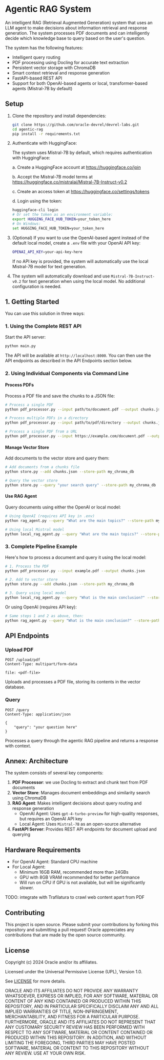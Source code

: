 # Agentic RAG System

An intelligent RAG (Retrieval Augmented Generation) system that uses an LLM agent to make decisions about information retrieval and response generation. The system processes PDF documents and can intelligently decide which knowledge base to query based on the user's question.

The system has the following features:

- Intelligent query routing
- PDF processing using Docling for accurate text extraction
- Persistent vector storage with ChromaDB
- Smart context retrieval and response generation
- FastAPI-based REST API
- Support for both OpenAI-based agents or local, transformer-based agents (Mistral-7B by default)

## Setup

1. Clone the repository and install dependencies:

    ```bash
    git clone https://github.com/oracle-devrel/devrel-labs.git
    cd agentic-rag
    pip install -r requirements.txt
    ```

2. Authenticate with HuggingFace:
   
   The system uses Mistral-7B by default, which requires authentication with HuggingFace:

   a. Create a HuggingFace account at https://huggingface.co/join
   
   b. Accept the Mistral-7B model terms at https://huggingface.co/mistralai/Mistral-7B-Instruct-v0.2
   
   c. Create an access token at https://huggingface.co/settings/tokens
   
   d. Login using the token:
   ```bash
   huggingface-cli login
   # Or set the token as an environment variable:
   export HUGGING_FACE_HUB_TOKEN=your_token_here
   # On Windows:
   set HUGGING_FACE_HUB_TOKEN=your_token_here
   ```

3. (Optional) If you want to use the OpenAI-based agent instead of the default local model, create a `.env` file with your OpenAI API key:

   ```bash
   OPENAI_API_KEY=your-api-key-here
   ```

   If no API key is provided, the system will automatically use the local Mistral-7B model for text generation.

4. The system will automatically download and use `Mistral-7B-Instruct-v0.2` for text generation when using the local model. No additional configuration is needed.
   
## 1. Getting Started

You can use this solution in three ways:

### 1. Using the Complete REST API

Start the API server:

```bash
python main.py
```

The API will be available at `http://localhost:8000`. You can then use the API endpoints as described in the API Endpoints section below.

### 2. Using Individual Components via Command Line

#### Process PDFs

Process a PDF file and save the chunks to a JSON file:

```bash
# Process a single PDF
python pdf_processor.py --input path/to/document.pdf --output chunks.json

# Process multiple PDFs in a directory
python pdf_processor.py --input path/to/pdf/directory --output chunks.json

# Process a single PDF from a URL 
python pdf_processor.py --input https://example.com/document.pdf --output chunks.json
```

#### Manage Vector Store

Add documents to the vector store and query them:
```bash
# Add documents from a chunks file
python store.py --add chunks.json --store-path my_chroma_db

# Query the vector store
python store.py --query "your search query" --store-path my_chroma_db
```

#### Use RAG Agent
Query documents using either the OpenAI or local model:
```bash
# Using OpenAI (requires API key in .env)
python rag_agent.py --query "What are the main topics?" --store-path my_chroma_db

# Using local Mistral model
python local_rag_agent.py --query "What are the main topics?" --store-path my_chroma_db
```

### 3. Complete Pipeline Example

Here's how to process a document and query it using the local model:
```bash
# 1. Process the PDF
python pdf_processor.py --input example.pdf --output chunks.json

# 2. Add to vector store
python store.py --add chunks.json --store-path my_chroma_db

# 3. Query using local model
python local_rag_agent.py --query "What is the main conclusion?" --store-path my_chroma_db
```

Or using OpenAI (requires API key):
```bash
# Same steps 1 and 2 as above, then:
python rag_agent.py --query "What is the main conclusion?" --store-path my_chroma_db
```

## API Endpoints

### Upload PDF

```http
POST /upload/pdf
Content-Type: multipart/form-data

file: <pdf-file>
```

Uploads and processes a PDF file, storing its contents in the vector database.

### Query

```http
POST /query
Content-Type: application/json

{
    "query": "your question here"
}
```

Processes a query through the agentic RAG pipeline and returns a response with context.

## Annex: Architecture

The system consists of several key components:

1. **PDF Processor**: we use Docling to extract and chunk text from PDF documents
2. **Vector Store**: Manages document embeddings and similarity search using ChromaDB
3. **RAG Agent**: Makes intelligent decisions about query routing and response generation
   - OpenAI Agent: Uses `gpt-4-turbo-preview` for high-quality responses, but requires an OpenAI API key
   - Local Agent: Uses `Mistral-7B` as an open-source alternative
4. **FastAPI Server**: Provides REST API endpoints for document upload and querying

## Hardware Requirements

- For OpenAI Agent: Standard CPU machine
- For Local Agent: 
  - Minimum 16GB RAM, recommended more than 24GBs
  - GPU with 8GB VRAM recommended for better performance
  - Will run on CPU if GPU is not available, but will be significantly slower.

TODO: integrate with Trafilatura to crawl web content apart from PDF

## Contributing

This project is open source. Please submit your contributions by forking this repository and submitting a pull request! Oracle appreciates any contributions that are made by the open source community.

## License

Copyright (c) 2024 Oracle and/or its affiliates.

Licensed under the Universal Permissive License (UPL), Version 1.0.

See [LICENSE](../LICENSE) for more details.

ORACLE AND ITS AFFILIATES DO NOT PROVIDE ANY WARRANTY WHATSOEVER, EXPRESS OR IMPLIED, FOR ANY SOFTWARE, MATERIAL OR CONTENT OF ANY KIND CONTAINED OR PRODUCED WITHIN THIS REPOSITORY, AND IN PARTICULAR SPECIFICALLY DISCLAIM ANY AND ALL IMPLIED WARRANTIES OF TITLE, NON-INFRINGEMENT, MERCHANTABILITY, AND FITNESS FOR A PARTICULAR PURPOSE. FURTHERMORE, ORACLE AND ITS AFFILIATES DO NOT REPRESENT THAT ANY CUSTOMARY SECURITY REVIEW HAS BEEN PERFORMED WITH RESPECT TO ANY SOFTWARE, MATERIAL OR CONTENT CONTAINED OR PRODUCED WITHIN THIS REPOSITORY. IN ADDITION, AND WITHOUT LIMITING THE FOREGOING, THIRD PARTIES MAY HAVE POSTED SOFTWARE, MATERIAL OR CONTENT TO THIS REPOSITORY WITHOUT ANY REVIEW. USE AT YOUR OWN RISK.